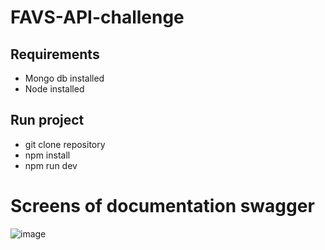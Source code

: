 # FAVS-API-challenge
## Requirements
- Mongo db installed
- Node installed
## Run project
- git clone repository
- npm install
- npm run dev
# Screens of documentation swagger
![image](https://user-images.githubusercontent.com/49566885/164386841-546108e4-15e6-41f8-8741-7e117f7a2e2e.png)

